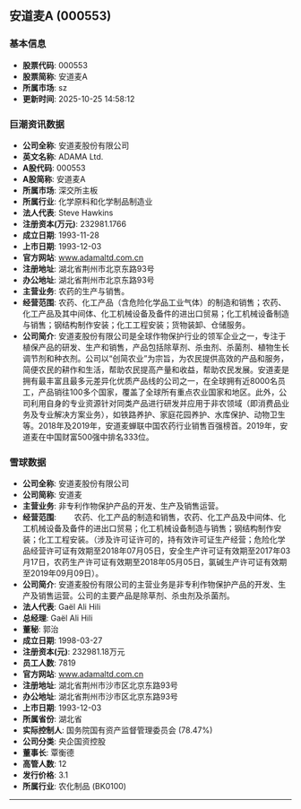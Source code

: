 ## 安道麦A (000553)

### 基本信息

- **股票代码**: 000553
- **股票简称**: 安道麦A
- **所属市场**: sz
- **更新时间**: 2025-10-25 14:58:12

### 巨潮资讯数据

- **公司全称**: 安道麦股份有限公司
- **英文名称**: ADAMA Ltd.
- **A股代码**: 000553
- **A股简称**: 安道麦A
- **所属市场**: 深交所主板
- **所属行业**: 化学原料和化学制品制造业
- **法人代表**: Steve Hawkins
- **注册资本(万元)**: 232981.1766
- **成立日期**: 1993-11-28
- **上市日期**: 1993-12-03
- **官方网站**: www.adamaltd.com.cn
- **注册地址**: 湖北省荆州市北京东路93号
- **办公地址**: 湖北省荆州市北京东路93号
- **主营业务**: 农药的生产与销售。
- **经营范围**: 农药、化工产品（含危险化学品工业气体）的制造和销售；农药、化工产品及其中间体、化工机械设备及备件的进出口贸易；化工机械设备制造与销售；钢结构制作安装；化工工程安装；货物装卸、仓储服务。
- **公司简介**: 安道麦股份有限公司是全球作物保护行业的领军企业之一，专注于植保产品的研发、生产和销售，产品包括除草剂、杀虫剂、杀菌剂、植物生长调节剂和种衣剂。公司以“创简农业”为宗旨，为农民提供高效的产品和服务，简便农民的耕作和生活，帮助农民提高产量和收益，帮助农民发展。安道麦是拥有最丰富且最多元差异化优质产品线的公司之一，在全球拥有近8000名员工，产品销往100多个国家，覆盖了全球所有重点农业国家和地区。此外，公司利用自身的专业资源针对同类产品进行研发并应用于非农领域（即消费品业务及专业解决方案业务），如铁路养护、家庭花园养护、水库保护、动物卫生等。2018年及2019年，安道麦蝉联中国农药行业销售百强榜首。2019年，安道麦在中国财富500强中排名333位。

### 雪球数据

- **公司全称**: 安道麦股份有限公司
- **公司简称**: 安道麦
- **主营业务**: 非专利作物保护产品的开发、生产及销售运营。
- **经营范围**: 　　农药、化工产品的制造和销售，农药、化工产品及中间体、化工机械设备及备件的进出口贸易；化工机械设备制造与销售；钢结构制作安装；化工工程安装。（涉及许可证许可的，持有效许可证生产经营；危险化学品经营许可证有效期至2018年07月05日，安全生产许可证有效期至2017年03月17日，农药生产许可证有效期至2018年05月05日，氯碱生产许可证有效期至2019年09月09日）。
- **公司简介**: 安道麦股份有限公司的主营业务是非专利作物保护产品的开发、生产及销售运营。公司的主要产品是除草剂、杀虫剂及杀菌剂。
- **法人代表**: Gaël Ali Hili
- **总经理**: Gaël Ali Hili
- **董秘**: 郭治
- **成立日期**: 1998-03-27
- **注册资本(元)**: 232981.18万元
- **员工人数**: 7819
- **官方网站**: www.adamaltd.com.cn
- **注册地址**: 湖北省荆州市沙市区北京东路93号
- **办公地址**: 湖北省荆州市沙市区北京东路93号
- **上市日期**: 1993-12-03
- **所属省份**: 湖北省
- **实际控制人**: 国务院国有资产监督管理委员会 (78.47%)
- **公司分类**: 央企国资控股
- **董事长**: 覃衡德
- **高管人数**: 12
- **发行价格**: 3.1
- **所属行业**: 农化制品 (BK0100)

---